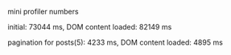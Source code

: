 mini profiler numbers

initial: 73044 ms, DOM content loaded: 82149 ms

pagination for posts(5): 4233 ms, DOM content loaded: 4895 ms
